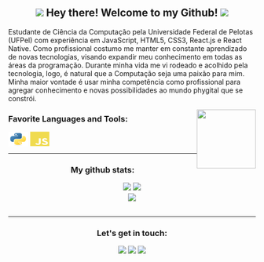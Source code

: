 <h2 align="center"> <img src="https://media.giphy.com/media/hvRJCLFzcasrR4ia7z/giphy.gif" width="30px"> Hey there! Welcome to my Github! <img src="https://media.giphy.com/media/hvRJCLFzcasrR4ia7z/giphy.gif" width="30px"> </h2>

Estudante de Ciência da Computação pela Universidade Federal de Pelotas (UFPel) com experiência em JavaScript, HTML5, CSS3, React.js e React Native.
Como profissional costumo me manter em constante aprendizado de novas tecnologias, visando expandir meu conhecimento em todas as áreas da programação.
Durante minha vida me vi rodeado e acolhido pela tecnologia, logo, é natural que a Computação seja uma paixão para mim.
Minha maior vontade é usar minha competência como profissional para agregar conhecimento e novas possibilidades ao mundo phygital que se constrói.

<img align="right" src="https://media3.giphy.com/media/qQRfz2VfUbDeebczif/giphy.gif?cid=ecf05e47cy24qpjp0xfikzpoe3btqhabb9v47qzgzshrl7xv&rid=giphy.gif&ct=g" width="120" height="120" />

<div style="display: inline_block"><h3>Favorite Languages and Tools:</h3>
  <img align="center" alt="Icon-Python" height="30" width="40" src="https://raw.githubusercontent.com/devicons/devicon/master/icons/python/python-original.svg">
  <img align="center" alt="Icon-Js" height="30" width="40" src="https://raw.githubusercontent.com/devicons/devicon/master/icons/javascript/javascript-plain.svg">
</div>

<hr>
<h3 align="center"> My github stats:</h3>
<div align="center">
  <img height="182em" src="https://github-readme-stats.vercel.app/api?username=MurasUarth&show_icons=true&theme=radical&line_height=27"/>
  <img height="182em" src="https://github-readme-stats.vercel.app/api/top-langs/?username=MurasUarth&theme=synthwave&layout=compact"/>
</div>
<div align="center">
    <img align="center" src="https://github-readme-streak-stats.herokuapp.com?user=MurasUarth&theme=radical" height="200em"/>
</div>

</br>
<hr>

<div align="center"> <h3>Let's get in touch:</h3>
  <a href="https://www.instagram.com/murasuarth/" target="_blank"><img src="https://img.shields.io/badge/-Instagram-%23E4405F?style=for-the-badge&logo=instagram&logoColor=white" target="_blank"></a>
  <a href = "mailto:murastuarth@gmail.com"><img src="https://img.shields.io/badge/-Gmail-%23333?style=for-the-badge&logo=gmail&logoColor=white" target="_blank"></a>
  <a href="https://www.linkedin.com/in/murilo-uarth-13b822211/" target="_blank"><img src="https://img.shields.io/badge/-LinkedIn-%230077B5?style=for-the-badge&logo=linkedin&logoColor=white" target="_blank"></a>  

</div>

<div>
</div>
